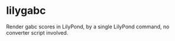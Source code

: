 # lilygabc

Render gabc scores in LilyPond, by a single LilyPond command,
no converter script involved.
